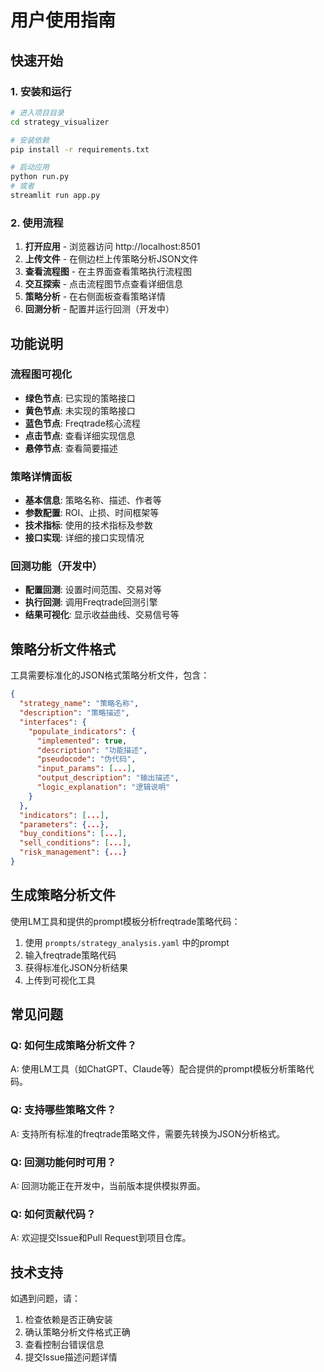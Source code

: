 # 用户使用指南

## 快速开始

### 1. 安装和运行

```bash
# 进入项目目录
cd strategy_visualizer

# 安装依赖
pip install -r requirements.txt

# 启动应用
python run.py
# 或者
streamlit run app.py
```

### 2. 使用流程

1. **打开应用** - 浏览器访问 http://localhost:8501
2. **上传文件** - 在侧边栏上传策略分析JSON文件
3. **查看流程图** - 在主界面查看策略执行流程图
4. **交互探索** - 点击流程图节点查看详细信息
5. **策略分析** - 在右侧面板查看策略详情
6. **回测分析** - 配置并运行回测（开发中）

## 功能说明

### 流程图可视化

- **绿色节点**: 已实现的策略接口
- **黄色节点**: 未实现的策略接口  
- **蓝色节点**: Freqtrade核心流程
- **点击节点**: 查看详细实现信息
- **悬停节点**: 查看简要描述

### 策略详情面板

- **基本信息**: 策略名称、描述、作者等
- **参数配置**: ROI、止损、时间框架等
- **技术指标**: 使用的技术指标及参数
- **接口实现**: 详细的接口实现情况

### 回测功能（开发中）

- **配置回测**: 设置时间范围、交易对等
- **执行回测**: 调用Freqtrade回测引擎
- **结果可视化**: 显示收益曲线、交易信号等

## 策略分析文件格式

工具需要标准化的JSON格式策略分析文件，包含：

```json
{
  "strategy_name": "策略名称",
  "description": "策略描述", 
  "interfaces": {
    "populate_indicators": {
      "implemented": true,
      "description": "功能描述",
      "pseudocode": "伪代码",
      "input_params": [...],
      "output_description": "输出描述",
      "logic_explanation": "逻辑说明"
    }
  },
  "indicators": [...],
  "parameters": {...},
  "buy_conditions": [...],
  "sell_conditions": [...],
  "risk_management": {...}
}
```

## 生成策略分析文件

使用LM工具和提供的prompt模板分析freqtrade策略代码：

1. 使用 `prompts/strategy_analysis.yaml` 中的prompt
2. 输入freqtrade策略代码
3. 获得标准化JSON分析结果
4. 上传到可视化工具

## 常见问题

### Q: 如何生成策略分析文件？
A: 使用LM工具（如ChatGPT、Claude等）配合提供的prompt模板分析策略代码。

### Q: 支持哪些策略文件？
A: 支持所有标准的freqtrade策略文件，需要先转换为JSON分析格式。

### Q: 回测功能何时可用？
A: 回测功能正在开发中，当前版本提供模拟界面。

### Q: 如何贡献代码？
A: 欢迎提交Issue和Pull Request到项目仓库。

## 技术支持

如遇到问题，请：

1. 检查依赖是否正确安装
2. 确认策略分析文件格式正确
3. 查看控制台错误信息
4. 提交Issue描述问题详情